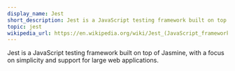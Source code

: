 ```yaml
---
display_name: Jest
short_description: Jest is a JavaScript testing framework built on top of Jasmine.
topic: jest
wikipedia_url: https://en.wikipedia.org/wiki/Jest_(JavaScript_framework)
---
```

Jest is a JavaScript testing framework built on top of Jasmine, with a focus on simplicity and support for large web applications.
